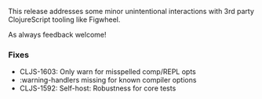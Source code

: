 
This release addresses some minor unintentional interactions with 3rd party ClojureScript tooling like Figwheel.

As always feedback welcome!

### Fixes
* CLJS-1603: Only warn for misspelled comp/REPL opts
* :warning-handlers missing for known compiler options
* CLJS-1592: Self-host: Robustness for core tests
